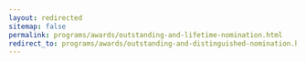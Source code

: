 ```yaml
---
layout: redirected
sitemap: false
permalink: programs/awards/outstanding-and-lifetime-nomination.html
redirect_to: programs/awards/outstanding-and-distinguished-nomination.html
---
```


